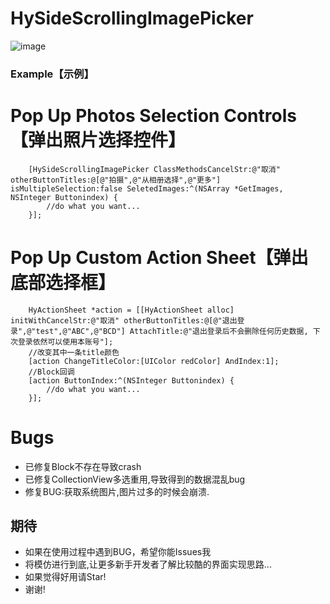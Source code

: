 # HySideScrollingImagePicker

![image](https://raw.githubusercontent.com/wwdc14/HySideScrollingImagePicker/FixBranch/HySideScrollingImagePicker/Untitled.gif)

### Example【示例】

# Pop Up Photos Selection Controls【弹出照片选择控件】
```objc
    [HySideScrollingImagePicker ClassMethodsCancelStr:@"取消" otherButtonTitles:@[@"拍摄",@"从相册选择",@"更多"] isMultipleSelection:false SeletedImages:^(NSArray *GetImages, NSInteger Buttonindex) {
        //do what you want...
    }];
```
# Pop Up Custom Action Sheet【弹出底部选择框】
```objc
    HyActionSheet *action = [[HyActionSheet alloc] initWithCancelStr:@"取消" otherButtonTitles:@[@"退出登录",@"test",@"ABC",@"BCD"] AttachTitle:@"退出登录后不会删除任何历史数据, 下次登录依然可以使用本账号"];
    //改变其中一条title颜色
    [action ChangeTitleColor:[UIColor redColor] AndIndex:1];
    //Block回调
    [action ButtonIndex:^(NSInteger Buttonindex) {
        //do what you want...
    }];
```

# Bugs
* 已修复Block不存在导致crash
* 已修复CollectionView多选重用,导致得到的数据混乱bug
* 修复BUG:获取系统图片,图片过多的时候会崩溃.

## 期待
* 如果在使用过程中遇到BUG，希望你能Issues我
* 将模仿进行到底,让更多新手开发者了解比较酷的界面实现思路... 
* 如果觉得好用请Star!
* 谢谢!
